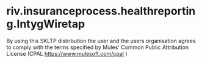 # riv.insuranceprocess.healthreporting.IntygWiretap

By using this SKLTP distribution the user and the users organisation agrees to comply with the terms specified by Mules' Common Public Attribution License (CPAL https://www.mulesoft.com/cpal )
